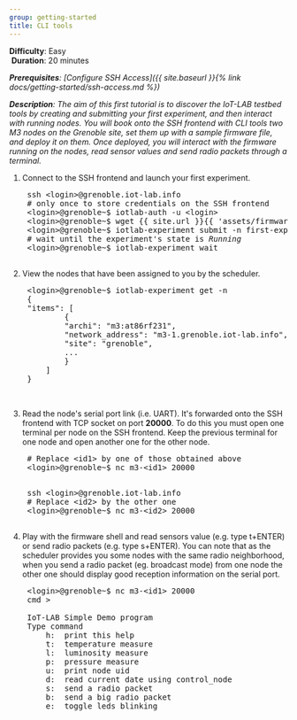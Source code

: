 ```yaml
---
group: getting-started
title: CLI tools
---
```


<i class="fas fa-grin-beam-sweat"></i> **Difficulty**: Easy  
<i class="fas fa-stopwatch"></i> **Duration**: 20 minutes

_**Prerequisites**: [Configure SSH Access]({{ site.baseurl }}{% link docs/getting-started/ssh-access.md %})_

_**Description**: The aim of this first tutorial is to discover the IoT-LAB testbed tools by creating and submitting your first experiment, and then interact with running nodes. You will book onto the SSH frontend with CLI tools two M3 nodes on the Grenoble site, set them up with a sample firmware file, and deploy it on them. Once deployed, you will interact with the firmware running on the nodes, read sensor values and send radio packets through a terminal._

1. Connect to the SSH frontend and launch your first experiment.

    <pre class="highlight">
    ssh &lt;login&gt;@grenoble.iot-lab.info
    # only once to store credentials on the SSH frontend
    &lt;login&gt;@grenoble~$ iotlab-auth -u &lt;login&gt;
    &lt;login&gt;@grenoble~$ wget {{ site.url }}{{ 'assets/firmwares/learn/cli-tools/tutorial_m3.elf' | relative_url}} .
    &lt;login&gt;@grenoble~$ iotlab-experiment submit -n first-exp -d 20 -l 2,archi=m3:at86rf231+site=grenoble,tutorial_m3.elf
    # wait until the experiment's state is <i>Running</i>
    &lt;login&gt;@grenoble~$ iotlab-experiment wait
    </pre>


2. View the nodes that have been assigned to you by the scheduler.

    <pre class="highlight">
    &lt;login&gt;@grenoble~$ iotlab-experiment get -n
    {
    "items": [
            {
            "archi": "m3:at86rf231", 
            "network_address": "m3-1.grenoble.iot-lab.info", 
            "site": "grenoble", 
            ...
            }
        ]
    } 

    </pre>

3. Read the node's serial port link (i.e. UART). It's forwarded onto the SSH frontend with TCP socket on port <strong>20000</strong>. To do this you must open one terminal per node on the SSH frontend. Keep the previous terminal for one node and open another one for the other node.

    <pre class="highlight">
    # Replace &lt;id1&gt; by one of those obtained above
    &lt;login&gt;@grenoble~$ nc m3-&lt;id1&gt; 20000
    </pre>

    <pre class="highlight">
    ssh &lt;login&gt;@grenoble.iot-lab.info
    # Replace &lt;id2&gt; by the other one
    &lt;login&gt;@grenoble~$ nc m3-&lt;id2&gt; 20000
    </pre>

4. Play with the firmware shell and read sensors value (e.g. type t+ENTER) or send radio packets (e.g. type s+ENTER). You can note that as the scheduler provides you some nodes with the same radio neighborhood, when you send a radio packet (eg. broadcast mode) from one node the other one should display good reception information on the serial port.

    <pre class="highlight">
    &lt;login&gt;@grenoble~$ nc m3-&lt;id1&gt; 20000
    cmd > 

    IoT-LAB Simple Demo program
    Type command
	    h:	print this help
	    t:	temperature measure
	    l:	luminosity measure
	    p:	pressure measure
	    u:	print node uid
	    d:	read current date using control_node
	    s:	send a radio packet
	    b:	send a big radio packet
	    e:	toggle leds blinking
    </pre>





 
